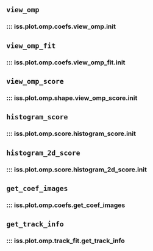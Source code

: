 ## `view_omp`
### ::: iss.plot.omp.coefs.view_omp.__init__

## `view_omp_fit`
### ::: iss.plot.omp.coefs.view_omp_fit.__init__

## `view_omp_score`
### ::: iss.plot.omp.shape.view_omp_score.__init__

## `histogram_score`
### ::: iss.plot.omp.score.histogram_score.__init__

## `histogram_2d_score`
### ::: iss.plot.omp.score.histogram_2d_score.__init__

## `get_coef_images`
### ::: iss.plot.omp.coefs.get_coef_images

## `get_track_info`
### ::: iss.plot.omp.track_fit.get_track_info